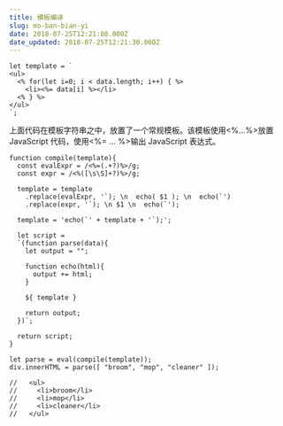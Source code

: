 ```yaml
---
title: 模板编译
slug: mo-ban-bian-yi
date: 2018-07-25T12:21:08.000Z
date_updated: 2018-07-25T12:21:30.000Z
---
```


    let template = `
    <ul>
      <% for(let i=0; i < data.length; i++) { %>
        <li><%= data[i] %></li>
      <% } %>
    </ul>
    `;
    

上面代码在模板字符串之中，放置了一个常规模板。该模板使用<%...%>放置 JavaScript 代码，使用<%= ... %>输出 JavaScript 表达式。

    function compile(template){
      const evalExpr = /<%=(.+?)%>/g;
      const expr = /<%([\s\S]+?)%>/g;
    
      template = template
        .replace(evalExpr, '`); \n  echo( $1 ); \n  echo(`')
        .replace(expr, '`); \n $1 \n  echo(`');
    
      template = 'echo(`' + template + '`);';
    
      let script =
      `(function parse(data){
        let output = "";
    
        function echo(html){
          output += html;
        }
    
        ${ template }
    
        return output;
      })`;
    
      return script;
    }
    
    let parse = eval(compile(template));
    div.innerHTML = parse([ "broom", "mop", "cleaner" ]);
    
    //   <ul>
    //     <li>broom</li>
    //     <li>mop</li>
    //     <li>cleaner</li>
    //   </ul>
    
